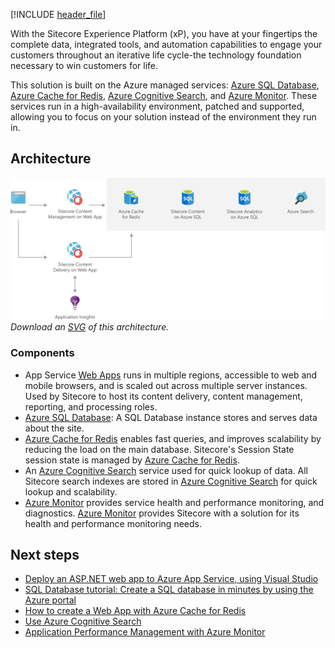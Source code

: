 [!INCLUDE [header_file](../../../includes/sol-idea-header.md)]

With the Sitecore Experience Platform (xP), you have at your fingertips the complete data, integrated tools, and automation capabilities to engage your customers throughout an iterative life cycle-the technology foundation necessary to win customers for life.

This solution is built on the Azure managed services: [Azure SQL Database](https://azure.microsoft.com/services/sql-database), [Azure Cache for Redis](https://azure.microsoft.com/services/cache), [Azure Cognitive Search](https://azure.microsoft.com/services/search), and [Azure Monitor](https://azure.microsoft.com/services/monitor). These services run in a high-availability environment, patched and supported, allowing you to focus on your solution instead of the environment they run in.

## Architecture

![Architecture diagram](../media/digital-marketing-sitecore.png)
*Download an [SVG](../media/digital-marketing-sitecore.svg) of this architecture.*

### Components

* App Service [Web Apps](https://azure.microsoft.com/services/app-service/web) runs in multiple regions, accessible to web and mobile browsers, and is scaled out across multiple server instances. Used by Sitecore to host its content delivery, content management, reporting, and processing roles.
* [Azure SQL Database](https://azure.microsoft.com/services/sql-database): A SQL Database instance stores and serves data about the site.
* [Azure Cache for Redis](https://azure.microsoft.com/services/cache) enables fast queries, and improves scalability by reducing the load on the main database. Sitecore's Session State session state is managed by [Azure Cache for Redis](https://azure.microsoft.com/services/cache).
* An [Azure Cognitive Search](https://azure.microsoft.com/services/search) service used for quick lookup of data. All Sitecore search indexes are stored in [Azure Cognitive Search](https://azure.microsoft.com/services/search) for quick lookup and scalability.
* [Azure Monitor](https://azure.microsoft.com/services/monitor) provides service health and performance monitoring, and diagnostics. [Azure Monitor](https://azure.microsoft.com/services/monitor) provides Sitecore with a solution for its health and performance monitoring needs.

## Next steps

* [Deploy an ASP.NET web app to Azure App Service, using Visual Studio](/azure/app-service/app-service-web-get-started-dotnet)
* [SQL Database tutorial: Create a SQL database in minutes by using the Azure portal](/azure/sql-database/sql-database-single-database-get-started)
* [How to create a Web App with Azure Cache for Redis](/azure/azure-cache-for-redis/cache-web-app-howto)
* [Use Azure Cognitive Search](https://azure.microsoft.com/services/search)
* [Application Performance Management with Azure Monitor](/azure/azure-monitor/app/app-insights-overview)
